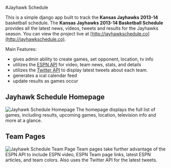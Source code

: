 #Jayhawk Schedule

This is a simple django app built to track the __Kansas Jayhawks 2013-14__ basketball schedule.  The __Kansas Jayhawks 2013-14 Basketball Schedule__ provides all the latest news, videos, tweets and results for the Jayhawks season. You can view the project live at [http://jayhawkschedule.co](http://jayhawkschedule.co).

Main Features:

- gives admin ability to create games, set opponent, location, tv info
- utilizes the [ESPN API](http://developer.espn.com/docs) for video, team news, stats, and details
- utilizes the [Twitter API](https://dev.twitter.com/docs/api/1.1/get/search/tweets) to display latest tweets about each team.
- generates a ical calendar feed
- update results as games occur

## Jayhawk Schedule Homepage
![Jayhawk Schedule Homepage](https://raw.github.com/jesseoverright/django-jayhawk-schedule/master/jayhawkschedule/static/images/home-page.png)
The homepage displays the full list of games, including results, upcoming games, location, television info and more at a glance.

## Team Pages
![Jayhawk Schedule Team Page](https://raw.github.com/jesseoverright/django-jayhawk-schedule/master/jayhawkschedule/static/images/team-page.png)
Team pages take further advantage of the ESPN API to include ESPN video, ESPN Team page links, latest ESPN articles, and team colors. Also uses the Twitter API for the latest tweets.
